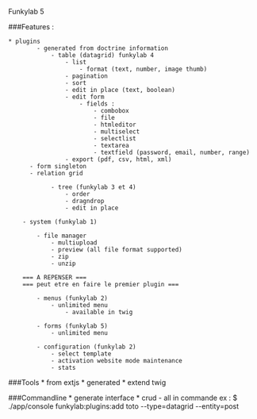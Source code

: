 Funkylab 5

###Features :

	* plugins 
			- generated from doctrine information
				- table (datagrid) funkylab 4
					- list
						- format (text, number, image thumb)
					- pagination
					- sort
					- edit in place (text, boolean)
					- edit form
						- fields :
							- combobox
							- file
							- htmleditor
							- multiselect
							- selectlist
							- textarea
							- textfield (password, email, number, range)
					- export (pdf, csv, html, xml)
          - form singleton
          - relation grid
          
				- tree (funkylab 3 et 4)
					- order
					- dragndrop
					- edit in place

		- system (funkylab 1)

			- file manager 
				- multiupload
				- preview (all file format supported)
				- zip
				- unzip

		=== A REPENSER ===
		=== peut etre en faire le premier plugin ===

			- menus (funkylab 2)	
				- unlimited menu
					- available in twig

			- forms (funkylab 5)
				- unlimited menu

			- configuration (funkylab 2)
				- select template
				- activation website mode maintenance
				- stats

###Tools
	* from extjs
	* generated
	* extend twig

###Commandline
	* generate interface
	* crud
		- all in commande ex :
			$ ./app/console funkylab:plugins:add toto --type=datagrid --entity=post

